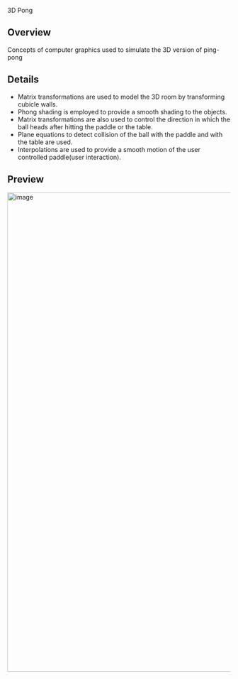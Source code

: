 3D Pong

## Overview
Concepts of computer graphics used to simulate the 3D version of ping-pong

## Details
- Matrix transformations are used to model the 3D room by transforming cubicle walls.
- Phong shading is employed to provide a smooth shading to the objects.
- Matrix transformations are also used to control the direction in which the ball heads after hitting the paddle or the table.
- Plane equations to detect collision of the ball with the paddle and with the table are used.
- Interpolations are used to provide a smooth motion of the user controlled paddle(user interaction).

## Preview
<img width="1080" alt="image" src="https://github.com/pranav1610/3D-Pong/assets/77756530/85a4459e-b3f2-49a4-a5b8-0c2baf91f9bd">




